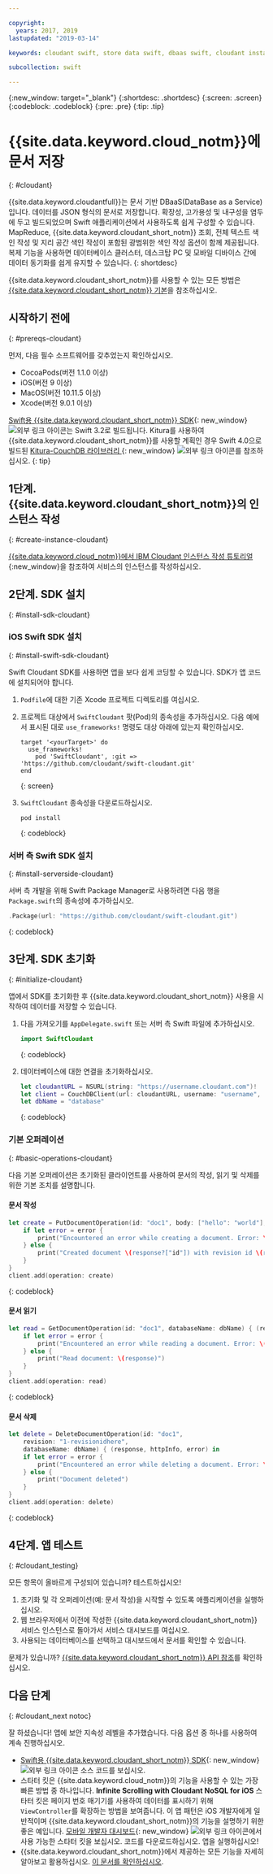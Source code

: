 ```yaml
---

copyright:
  years: 2017, 2019
lastupdated: "2019-03-14"

keywords: cloudant swift, store data swift, dbaas swift, cloudant instance swift, initialize sdk swift, create document swift, read document swift, delete document swift

subcollection: swift

---
```


{:new_window: target="_blank"}
{:shortdesc: .shortdesc}
{:screen: .screen}
{:codeblock: .codeblock}
{:pre: .pre}
{:tip: .tip}

# {{site.data.keyword.cloud_notm}}에 문서 저장
{: #cloudant}

{{site.data.keyword.cloudantfull}}는 문서 기반 DBaaS(DataBase as a Service)입니다. 데이터를 JSON 형식의 문서로 저장합니다. 확장성, 고가용성 및 내구성을 염두에 두고 빌드되었으며 Swift 애플리케이션에서 사용하도록 쉽게 구성할 수 있습니다. MapReduce, {{site.data.keyword.cloudant_short_notm}} 조회, 전체 텍스트 색인 작성 및 지리 공간 색인 작성이 포함된 광범위한 색인 작성 옵션이 함께 제공됩니다. 복제 기능을 사용하면 데이터베이스 클러스터, 데스크탑 PC 및 모바일 디바이스 간에 데이터 동기화를 쉽게 유지할 수 있습니다. 
{: shortdesc}

{{site.data.keyword.cloudant_short_notm}}를 사용할 수 있는 모든 방법은 [{{site.data.keyword.cloudant_short_notm}} 기본](/docs/services/Cloudant/basics?topic=cloudant-ibm-cloudant-basics#cloudant-nosql-db-basics)을 참조하십시오.

## 시작하기 전에
{: #prereqs-cloudant}

먼저, 다음 필수 소프트웨어를 갖추었는지 확인하십시오.
 * CocoaPods(버전 1.1.0 이상)
 * iOS(버전 9 이상)
 * MacOS(버전 10.11.5 이상)
 * Xcode(버전 9.0.1 이상)

[Swift용 {{site.data.keyword.cloudant_short_notm}} SDK](https://github.com/cloudant/swift-cloudant){: new_window} ![외부 링크 아이콘](../../icons/launch-glyph.svg "외부 링크 아이콘")는 Swift 3.2로 빌드됩니다. Kitura를 사용하여 {{site.data.keyword.cloudant_short_notm}}를 사용할 계획인 경우 Swift 4.0으로 빌드된 [Kitura-CouchDB 라이브러리 ](https://github.com/IBM-Swift/Kitura-CouchDB){: new_window} ![외부 링크 아이콘](../../icons/launch-glyph.svg "외부 링크 아이콘")를 참조하십시오.
{: tip}

## 1단계. {{site.data.keyword.cloudant_short_notm}}의 인스턴스 작성
{: #create-instance-cloudant}

[{{site.data.keyword.cloud_notm}}에서 IBM Cloudant 인스턴스 작성 튜토리얼](/docs/services/Cloudant/tutorials?topic=cloudant-creating-an-ibm-cloudant-instance-on-ibm-cloud#creating-an-ibm-cloudant-instance-on-ibm-cloud){:new_window}을 참조하여 서비스의 인스턴스를 작성하십시오. 

## 2단계. SDK 설치
{: #install-sdk-cloudant}

### iOS Swift SDK 설치
{: #install-swift-sdk-cloudant}

Swift Cloudant SDK를 사용하면 앱을 보다 쉽게 코딩할 수 있습니다. SDK가 앱 코드에 설치되어야 합니다.

1. `Podfile`에 대한 기존 Xcode 프로젝트 디렉토리를 여십시오.
2. 프로젝트 대상에서 `SwiftCloudant` 팟(Pod)의 종속성을 추가하십시오. 다음 예에서 표시된 대로 `use_frameworks!` 명령도 대상 아래에 있는지 확인하십시오.
    ```
    target '<yourTarget>' do
      use_frameworks!
        pod 'SwiftCloudant', :git => 'https://github.com/cloudant/swift-cloudant.git'
    end
    ```
    {: screen}

3. `SwiftCloudant` 종속성을 다운로드하십시오.
    ```
    pod install
    ```
    {: codeblock}

### 서버 측 Swift SDK 설치
{: #install-serverside-cloudant}

서버 측 개발을 위해 Swift Package Manager로 사용하려면 다음 행을 `Package.swift`의 종속성에 추가하십시오.
```swift
.Package(url: "https://github.com/cloudant/swift-cloudant.git")
```
{: codeblock}

## 3단계. SDK 초기화
{: #initialize-cloudant}

앱에서 SDK를 초기화한 후 {{site.data.keyword.cloudant_short_notm}} 사용을 시작하여 데이터를 저장할 수 있습니다.

1.  다음 가져오기를 `AppDelegate.swift` 또는 서버 측 Swift 파일에 추가하십시오.
    ```swift
    import SwiftCloudant
    ```
    {: codeblock}

2. 데이터베이스에 대한 연결을 초기화하십시오.
    ```swift
    let cloudantURL = NSURL(string: "https://username.cloudant.com")!
    let client = CouchDBClient(url: cloudantURL, username: "username", password: "password")
    let dbName = "database"
    ```
    {: codeblock}

### 기본 오퍼레이션
{: #basic-operations-cloudant}

다음 기본 오퍼레이션은 초기화된 클라이언트를 사용하여 문서의 작성, 읽기 및 삭제를 위한 기본 조치를 설명합니다.

#### 문서 작성
```swift
let create = PutDocumentOperation(id: "doc1", body: ["hello": "world"], databaseName: dbName) {(response, httpInfo, error) in
    if let error = error {
        print("Encountered an error while creating a document. Error: \(error)")
    } else {
        print("Created document \(response?["id"]) with revision id \(response?["rev"])")
    }
}
client.add(operation: create)
```
{: codeblock}

#### 문서 읽기
```swift
let read = GetDocumentOperation(id: "doc1", databaseName: dbName) { (response, httpInfo, error) in
    if let error = error {
        print("Encountered an error while reading a document. Error: \(error)")
    } else {
        print("Read document: \(response)")
    }   
}
client.add(operation: read)
```
{: codeblock}

#### 문서 삭제
```swift
let delete = DeleteDocumentOperation(id: "doc1",
    revision: "1-revisionidhere",
    databaseName: dbName) { (response, httpInfo, error) in
    if let error = error {
        print("Encountered an error while deleting a document. Error: \(error)")
    } else {
        print("Document deleted")
    }   
}
client.add(operation: delete)
```
{: codeblock}

## 4단계. 앱 테스트
{: #cloudant_testing}

모든 항목이 올바르게 구성되어 있습니까? 테스트하십시오!

1. 초기화 및 각 오퍼레이션(예: 문서 작성)을 시작할 수 있도록 애플리케이션을 실행하십시오.
2. 웹 브라우저에서 이전에 작성한 {{site.data.keyword.cloudant_short_notm}} 서비스 인스턴스로 돌아가서 서비스 대시보드를 여십시오.
3. 사용되는 데이터베이스를 선택하고 대시보드에서 문서를 확인할 수 있습니다.

문제가 있습니까? [{{site.data.keyword.cloudant_short_notm}} API 참조](/docs/services/Cloudant/api?topic=cloudant-ibm-cloudant-basics#api-reference-overview)를 확인하십시오.

## 다음 단계
{: #cloudant_next notoc}

잘 하셨습니다! 앱에 보안 지속성 레벨을 추가했습니다. 다음 옵션 중 하나를 사용하여 계속 진행하십시오.

* [Swift용 {{site.data.keyword.cloudant_short_notm}} SDK](https://github.com/cloudant/swift-cloudant){: new_window} ![외부 링크 아이콘](../../icons/launch-glyph.svg "외부 링크 아이콘") 소스 코드를 보십시오. 
* 스타터 킷은 {{site.data.keyword.cloud_notm}}의 기능을 사용할 수 있는 가장 빠른 방법 중 하나입니다. **Infinite Scrolling with Cloudant NoSQL for iOS** 스타터 킷은 페이지 번호 매기기를 사용하여 데이터를 표시하기 위해 `ViewController`를 확장하는 방법을 보여줍니다. 이 앱 패턴은 iOS 개발자에게 일반적이며 {{site.data.keyword.cloudant_short_notm}}의 기능을 설명하기 위한 좋은 예입니다. [모바일 개발자 대시보드](https://cloud.ibm.com/developer/mobile/dashboard){: new_window} ![외부 링크 아이콘](../../icons/launch-glyph.svg "외부 링크 아이콘")에서 사용 가능한 스타터 킷을 보십시오. 코드를 다운로드하십시오. 앱을 실행하십시오!
* {{site.data.keyword.cloudant_short_notm}}에서 제공하는 모든 기능을 자세히 알아보고 활용하십시오. [이 문서를 확인하십시오](/docs/services/Cloudant?topic=cloudant-ibm-cloudant-basics#ibm-cloudant-basics).
